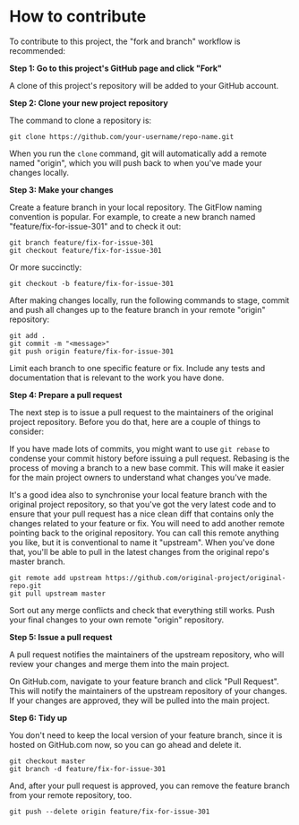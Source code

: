 
# How to contribute

To contribute to this project, the "fork and branch" workflow is recommended:


**Step 1: Go to this project's GitHub page and click "Fork"**

A clone of this project's repository will be added to your GitHub account.


**Step 2: Clone your new project repository**

The command to clone a repository is:

    git clone https://github.com/your-username/repo-name.git

When you run the `clone` command, git will automatically add a remote named "origin", which you will push back to when you've made your changes locally.


**Step 3: Make your changes**

Create a feature branch in your local repository. The GitFlow naming convention is popular. For example, to create a new branch named "feature/fix-for-issue-301" and to check it out:

    git branch feature/fix-for-issue-301
    git checkout feature/fix-for-issue-301

Or more succinctly:

    git checkout -b feature/fix-for-issue-301

After making changes locally, run the following commands to stage, commit and push all changes up to the feature branch in your remote "origin" repository:

    git add .
    git commit -m "<message>"
    git push origin feature/fix-for-issue-301

Limit each branch to one specific feature or fix. Include any tests and documentation that is relevant to the work you have done.

**Step 4: Prepare a pull request**

The next step is to issue a pull request to the maintainers of the original project repository. Before you do that, here are a couple of things to consider:

If you have made lots of commits, you might want to use `git rebase` to condense your commit history before issuing a pull request. Rebasing is the process of moving a branch to a new base commit. This will make it easier for the main project owners to understand what changes you've made.

It's a good idea also to synchronise your local feature branch with the original project repository, so that you've got the very latest code and to ensure that your pull request has a nice clean diff that contains only the changes related to your feature or fix. You will need to add another remote pointing back to the original repository. You can call this remote anything you like, but it is conventional to name it "upstream". When you've done that, you'll be able to pull in the latest changes from the original repo's master branch.

    git remote add upstream https://github.com/original-project/original-repo.git
    git pull upstream master

Sort out any merge conflicts and check that everything still works. Push your final changes to your own remote "origin" repository.


**Step 5: Issue a pull request**

A pull request notifies the maintainers of the upstream repository, who will review your changes and merge them into the main project.

On GitHub.com, navigate to your feature branch and click "Pull Request". This will notify the maintainers of the upstream repository of your changes. If your changes are approved, they will be pulled into the main project.


**Step 6: Tidy up**

You don't need to keep the local version of your feature branch, since it is hosted on GitHub.com now, so you can go ahead and delete it.

    git checkout master
    git branch -d feature/fix-for-issue-301

And, after your pull request is approved, you can remove the feature branch from your remote repository, too.

    git push --delete origin feature/fix-for-issue-301


